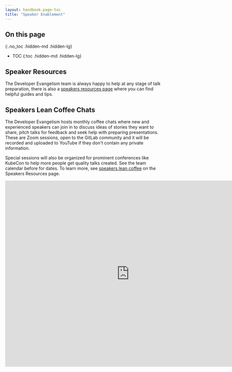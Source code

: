 ```yaml
---
layout: handbook-page-toc
title: "Speaker Enablement"
---
```


## On this page
{:.no_toc .hidden-md .hidden-lg}

- TOC
{:toc .hidden-md .hidden-lg}

## Speaker Resources

The Developer Evangelism team is always happy to help at any stage of talk preparation, there is also a [speakers resources page](/handbook/marketing/corporate-communications/speaking-resources/) where you can find helpful guides and tips. 

## Speakers Lean Coffee Chats

The Developer Evangelism hosts monthly coffee chats where new and experienced speakers can join in to discuss ideas of stories they want to share, pitch talks for feedback and seek help with preparing presentations. These are Zoom sessions, open to the GitLab community and it will be recorded and uploaded to YouTube if they don't contain any private information.

Special sessions will also be organized for prominent conferences like KubeCon to help more people get quality talks created. See the team calendar before for dates.  To learn more, see [speakers lean coffee](/handbook/marketing/corporate-communications/speaking-resources/#speakers-lean-coffee) on the Speakers Resources page.

<iframe src="https://calendar.google.com/calendar/embed?src=gitlab.com_eta7o4tn4btn8h0f8eid5q98ro%40group.calendar.google.com&ctz=Europe%2FAmsterdam" style="border: 0" width="800" height="600" frameborder="0" scrolling="no"></iframe>


